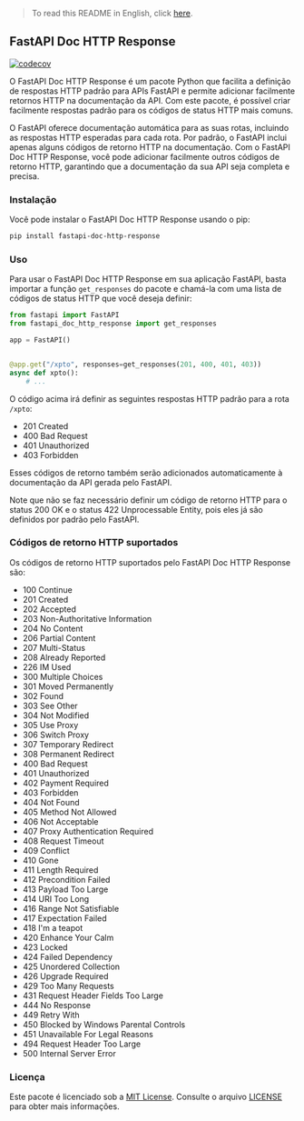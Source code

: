 > To read this README in English, click [here](https://github.com/tharlesamaro/fastapi-doc-http-response).

## FastAPI Doc HTTP Response

[![codecov](https://codecov.io/gh/tharlesamaro/fastapi-doc-http-response/branch/main/graph/badge.svg?token=VAY93FNZCA)](https://codecov.io/gh/tharlesamaro/fastapi-doc-http-response)

O FastAPI Doc HTTP Response é um pacote Python que facilita a definição de respostas HTTP padrão para APIs FastAPI e permite adicionar facilmente retornos HTTP na documentação da API. Com este pacote, é possível criar facilmente respostas padrão para os códigos de status HTTP mais comuns.

O FastAPI oferece documentação automática para as suas rotas, incluindo as respostas HTTP esperadas para cada rota. Por padrão, o FastAPI inclui apenas alguns códigos de retorno HTTP na documentação. Com o FastAPI Doc HTTP Response, você pode adicionar facilmente outros códigos de retorno HTTP, garantindo que a documentação da sua API seja completa e precisa.

### Instalação

Você pode instalar o FastAPI Doc HTTP Response usando o pip:

```bash
pip install fastapi-doc-http-response
```

### Uso

Para usar o FastAPI Doc HTTP Response em sua aplicação FastAPI, basta importar a função `get_responses` do pacote e chamá-la com uma lista de códigos de status HTTP que você deseja definir:

```python
from fastapi import FastAPI
from fastapi_doc_http_response import get_responses

app = FastAPI()


@app.get("/xpto", responses=get_responses(201, 400, 401, 403))
async def xpto():
    # ...
```

O código acima irá definir as seguintes respostas HTTP padrão para a rota `/xpto`:

- 201 Created
- 400 Bad Request
- 401 Unauthorized
- 403 Forbidden

Esses códigos de retorno também serão adicionados automaticamente à documentação da API gerada pelo FastAPI.

Note que não se faz necessário definir um código de retorno HTTP para o status 200 OK e o status 422 Unprocessable Entity, pois eles já são definidos por padrão pelo FastAPI.

### Códigos de retorno HTTP suportados

Os códigos de retorno HTTP suportados pelo FastAPI Doc HTTP Response são:

- 100 Continue
- 201 Created
- 202 Accepted
- 203 Non-Authoritative Information
- 204 No Content
- 206 Partial Content
- 207 Multi-Status
- 208 Already Reported
- 226 IM Used
- 300 Multiple Choices
- 301 Moved Permanently
- 302 Found
- 303 See Other
- 304 Not Modified
- 305 Use Proxy
- 306 Switch Proxy
- 307 Temporary Redirect
- 308 Permanent Redirect
- 400 Bad Request
- 401 Unauthorized
- 402 Payment Required
- 403 Forbidden
- 404 Not Found
- 405 Method Not Allowed
- 406 Not Acceptable
- 407 Proxy Authentication Required
- 408 Request Timeout
- 409 Conflict
- 410 Gone
- 411 Length Required
- 412 Precondition Failed
- 413 Payload Too Large
- 414 URI Too Long
- 416 Range Not Satisfiable
- 417 Expectation Failed
- 418 I'm a teapot
- 420 Enhance Your Calm
- 423 Locked
- 424 Failed Dependency
- 425 Unordered Collection
- 426 Upgrade Required
- 429 Too Many Requests
- 431 Request Header Fields Too Large
- 444 No Response
- 449 Retry With
- 450 Blocked by Windows Parental Controls
- 451 Unavailable For Legal Reasons
- 494 Request Header Too Large
- 500 Internal Server Error

### Licença
Este pacote é licenciado sob a [MIT License](https://opensource.org/license/mit/). Consulte o arquivo [LICENSE](./LICENSE) para obter mais informações.